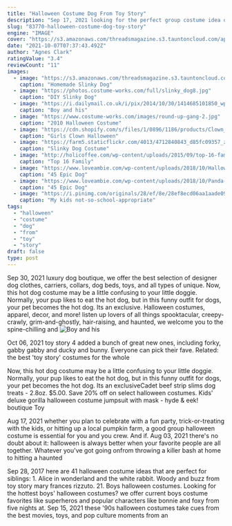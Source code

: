 ```yaml
---
title: "Halloween Costume Dog From Toy Story"
description: "Sep 17, 2021 looking for the perfect group costume idea or a theme for your halloween gathering this year? since halloween is our jam, we went ahead and did all the idea hunting for you. Scroll"
slug: "83770-halloween-costume-dog-toy-story"
engine: "IMAGE"
cover: "https://s3.amazonaws.com/threadsmagazine.s3.tauntoncloud.com/app/uploads/2017/10/11092849/Slinky_Whole_Front_smPIX-main.jpg"
date: "2021-10-07T07:37:43.492Z"
author: "Agnes Clark"
ratingValue: "3.4"
reviewCount: "11"
images:
  - image: "https://s3.amazonaws.com/threadsmagazine.s3.tauntoncloud.com/app/uploads/2017/10/11092849/Slinky_Whole_Front_smPIX-main.jpg"
    caption: "Homemade Slinky Dog"
  - image: "https://photos.costume-works.com/full/slinky_dog8.jpg"
    caption: "DIY Slinky Dog"
  - image: "https://i.dailymail.co.uk/i/pix/2014/10/30/1414685101850_wps_4_slide_378566_4466792_free.jpg"
    caption: "Boy and his"
  - image: "https://www.costume-works.com/images/round-up-gang-2.jpg"
    caption: "2010 Halloween Costume"
  - image: "https://cdn.shopify.com/s/files/1/0896/1186/products/Clown_1024x1024.jpg?v=1473014762"
    caption: "Girls Clown Halloween"
  - image: "https://farm5.staticflickr.com/4013/4712840843_d85fc09357_z.jpg"
    caption: "Slinky Dog Costume"
  - image: "http://holicoffee.com/wp-content/uploads/2015/09/top-16-family-halloween-costume-designs-easy-project-for-unique-party-day-11-683x1024.jpg"
    caption: "Top 16 Family"
  - image: "https://www.loveambie.com/wp-content/uploads/2018/10/Halloween-Costumes-for-Dogs-Dog-Halloween-Costumes.jpg"
    caption: "45 Epic Dog"
  - image: "https://www.loveambie.com/wp-content/uploads/2018/10/Panda-Dog-Costume-Funny-Dog-Halloween-Costumes-Dog-Costume-Ideas.jpg"
    caption: "45 Epic Dog"
  - image: "https://i.pinimg.com/originals/28/ef/8e/28ef8ecd06aa1aade09962a595304813.jpg"
    caption: "My kids not-so-school-appropriate"
tags:
  - "halloween"
  - "costume"
  - "dog"
  - "from"
  - "toy"
  - "story"
draft: false
type: post
---
```


Sep 30, 2021 luxury dog boutique, we offer the best selection of designer dog clothes, carriers, collars, dog beds, toys, and all types of unique. Now, this hot dog costume may be a little confusing to your little doggie. Normally, your pup likes to eat the hot dog, but in this funny outfit for dogs, your pet becomes the hot dog. Its an exclusive. Halloween costumes, apparel, decor, and more! listen up lovers of all things spooktacular, creepy-crawly, grim-and-ghostly, hair-raising, and haunted, we welcome you to the spine-chilling and
![Boy and his](https://i.dailymail.co.uk/i/pix/2014/10/30/1414685101850_wps_4_slide_378566_4466792_free.jpg "Boy and his")

Oct 06, 2021 toy story 4 added a bunch of great new ones, including forky, gabby gabby and ducky and bunny. Everyone can pick their fave. Related: the best &#39;toy story&#39; costumes for the whole
<!--inArticleAds-->

<!--galleryOne-->

Now, this hot dog costume may be a little confusing to your little doggie. Normally, your pup likes to eat the hot dog, but in this funny outfit for dogs, your pet becomes the hot dog. Its an exclusiveCadet beef strip slims dog treats - 2.8oz. $5.00. Save 20% off on select halloween costumes.  Kids' deluxe gorilla halloween costume jumpsuit with mask - hyde & eek! boutique Toy
<!--inArticleAds-->

<!--galleryTwo-->

Aug 17, 2021 whether you plan to celebrate with a fun party, trick-or-treating with the kids, or hitting up a local pumpkin farm, a good group halloween costume is essential for you and you crew. And if. Aug 03, 2021 there's no doubt about it: halloween is always better when your favorite people are all together. Whatever you've got going onfrom throwing a killer bash at home to hitting a haunted
<!--galleryThree-->

Sep 28, 2017 here are 41 halloween costume ideas that are perfect for siblings: 1. Alice in wonderland and the white rabbit.  Woody and buzz from toy story mary frances rizzuto. 21. Boys halloween costumes. Looking for the hottest boys' halloween costumes? we offer current boys costume favorites like superheros and popular characters like bonnie and foxy from five nights at. Sep 15, 2021 these '90s halloween costumes take cues from the best movies, toys, and pop culture moments from an